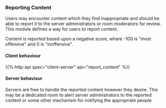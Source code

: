 
### Reporting Content

Users may encounter content which they find inappropriate and should be
able to report it to the server administrators or room moderators for
review. This module defines a way for users to report content.

Content is reported based upon a negative score, where -100 is "most
offensive" and 0 is "inoffensive".

#### Client behaviour

{{% http-api spec="client-server" api="report_content" %}}

#### Server behaviour

Servers are free to handle the reported content however they desire.
This may be a dedicated room to alert server administrators to the
reported content or some other mechanism for notifying the appropriate
people.
